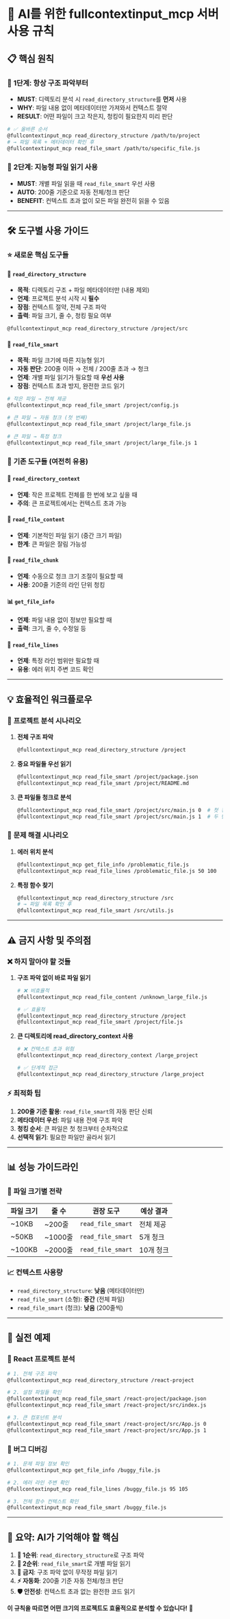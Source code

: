 # 🤖 AI를 위한 fullcontextinput_mcp 서버 사용 규칙

## 📋 **핵심 원칙**

### 🎯 **1단계: 항상 구조 파악부터**
- **MUST**: 디렉토리 분석 시 `read_directory_structure`를 **먼저** 사용
- **WHY**: 파일 내용 없이 메타데이터만 가져와서 컨텍스트 절약
- **RESULT**: 어떤 파일이 크고 작은지, 청킹이 필요한지 미리 판단

```bash
# ✅ 올바른 순서
@fullcontextinput_mcp read_directory_structure /path/to/project
# → 파일 목록 + 메타데이터 확인 후
@fullcontextinput_mcp read_file_smart /path/to/specific_file.js
```

### 🚀 **2단계: 지능형 파일 읽기 사용**
- **MUST**: 개별 파일 읽을 때 `read_file_smart` 우선 사용
- **AUTO**: 200줄 기준으로 자동 전체/청크 판단
- **BENEFIT**: 컨텍스트 초과 없이 모든 파일 완전히 읽을 수 있음

---

## 🛠️ **도구별 사용 가이드**

### ⭐ **새로운 핵심 도구들**

#### 📁 `read_directory_structure`
- **목적**: 디렉토리 구조 + 파일 메타데이터만 (내용 제외)
- **언제**: 프로젝트 분석 시작 시 **필수**
- **장점**: 컨텍스트 절약, 전체 구조 파악
- **출력**: 파일 크기, 줄 수, 청킹 필요 여부

```bash
@fullcontextinput_mcp read_directory_structure /project/src
```

#### 🤖 `read_file_smart` 
- **목적**: 파일 크기에 따른 지능형 읽기
- **자동 판단**: 200줄 이하 → 전체 / 200줄 초과 → 청크
- **언제**: 개별 파일 읽기가 필요할 때 **우선 사용**
- **장점**: 컨텍스트 초과 방지, 완전한 코드 읽기

```bash
# 작은 파일 → 전체 제공
@fullcontextinput_mcp read_file_smart /project/config.js

# 큰 파일 → 자동 청크 (첫 번째)
@fullcontextinput_mcp read_file_smart /project/large_file.js

# 큰 파일 → 특정 청크
@fullcontextinput_mcp read_file_smart /project/large_file.js 1
```

### 🔧 **기존 도구들** (여전히 유용)

#### 📖 `read_directory_context`
- **언제**: 작은 프로젝트 전체를 한 번에 보고 싶을 때
- **주의**: 큰 프로젝트에서는 컨텍스트 초과 가능

#### 📄 `read_file_content`
- **언제**: 기본적인 파일 읽기 (중간 크기 파일)
- **한계**: 큰 파일은 잘림 가능성

#### 🧩 `read_file_chunk`
- **언제**: 수동으로 청크 크기 조절이 필요할 때
- **사용**: 200줄 기준의 라인 단위 청킹

#### 📊 `get_file_info`
- **언제**: 파일 내용 없이 정보만 필요할 때
- **출력**: 크기, 줄 수, 수정일 등

#### 📏 `read_file_lines`
- **언제**: 특정 라인 범위만 필요할 때
- **유용**: 에러 위치 주변 코드 확인

---

## 💡 **효율적인 워크플로우**

### 🎯 **프로젝트 분석 시나리오**

1. **전체 구조 파악**
   ```bash
   @fullcontextinput_mcp read_directory_structure /project
   ```

2. **중요 파일들 우선 읽기**
   ```bash
   @fullcontextinput_mcp read_file_smart /project/package.json
   @fullcontextinput_mcp read_file_smart /project/README.md
   ```

3. **큰 파일들 청크로 분석**
   ```bash
   @fullcontextinput_mcp read_file_smart /project/src/main.js 0  # 첫 청크
   @fullcontextinput_mcp read_file_smart /project/src/main.js 1  # 두 번째 청크
   ```

### 🚨 **문제 해결 시나리오**

1. **에러 위치 분석**
   ```bash
   @fullcontextinput_mcp get_file_info /problematic_file.js
   @fullcontextinput_mcp read_file_lines /problematic_file.js 50 100
   ```

2. **특정 함수 찾기**
   ```bash
   @fullcontextinput_mcp read_directory_structure /src
   # → 파일 목록 확인 후
   @fullcontextinput_mcp read_file_smart /src/utils.js
   ```

---

## ⚠️ **금지 사항 및 주의점**

### ❌ **하지 말아야 할 것들**

1. **구조 파악 없이 바로 파일 읽기**
   ```bash
   # ❌ 비효율적
   @fullcontextinput_mcp read_file_content /unknown_large_file.js
   
   # ✅ 효율적
   @fullcontextinput_mcp read_directory_structure /project
   @fullcontextinput_mcp read_file_smart /project/file.js
   ```

2. **큰 디렉토리에 read_directory_context 사용**
   ```bash
   # ❌ 컨텍스트 초과 위험
   @fullcontextinput_mcp read_directory_context /large_project
   
   # ✅ 단계적 접근
   @fullcontextinput_mcp read_directory_structure /large_project
   ```

### ⚡ **최적화 팁**

1. **200줄 기준 활용**: `read_file_smart`의 자동 판단 신뢰
2. **메타데이터 우선**: 파일 내용 전에 구조 파악
3. **청킹 순서**: 큰 파일은 첫 청크부터 순차적으로
4. **선택적 읽기**: 필요한 파일만 골라서 읽기

---

## 📊 **성능 가이드라인**

### 🎯 **파일 크기별 전략**

| 파일 크기 | 줄 수 | 권장 도구 | 예상 결과 |
|-----------|-------|-----------|-----------|
| ~10KB | ~200줄 | `read_file_smart` | 전체 제공 |
| ~50KB | ~1000줄 | `read_file_smart` | 5개 청크 |
| ~100KB | ~2000줄 | `read_file_smart` | 10개 청크 |

### 📈 **컨텍스트 사용량**

- `read_directory_structure`: **낮음** (메타데이터만)
- `read_file_smart` (소형): **중간** (전체 파일)
- `read_file_smart` (청크): **낮음** (200줄씩)

---

## 🚀 **실전 예제**

### 📝 **React 프로젝트 분석**

```bash
# 1. 전체 구조 파악
@fullcontextinput_mcp read_directory_structure /react-project

# 2. 설정 파일들 확인
@fullcontextinput_mcp read_file_smart /react-project/package.json
@fullcontextinput_mcp read_file_smart /react-project/src/index.js

# 3. 큰 컴포넌트 분석
@fullcontextinput_mcp read_file_smart /react-project/src/App.js 0
@fullcontextinput_mcp read_file_smart /react-project/src/App.js 1
```

### 🐛 **버그 디버깅**

```bash
# 1. 문제 파일 정보 확인
@fullcontextinput_mcp get_file_info /buggy_file.js

# 2. 에러 라인 주변 확인
@fullcontextinput_mcp read_file_lines /buggy_file.js 95 105

# 3. 전체 함수 컨텍스트 확인
@fullcontextinput_mcp read_file_smart /buggy_file.js
```

---

## 🎉 **요약: AI가 기억해야 할 핵심**

1. **🥇 1순위**: `read_directory_structure`로 구조 파악
2. **🥈 2순위**: `read_file_smart`로 개별 파일 읽기  
3. **🚫 금지**: 구조 파악 없이 무작정 파일 읽기
4. **⚡ 자동화**: 200줄 기준 자동 전체/청크 판단
5. **🛡️ 안전성**: 컨텍스트 초과 없는 완전한 코드 읽기

**이 규칙을 따르면 어떤 크기의 프로젝트도 효율적으로 분석할 수 있습니다!** 🚀
